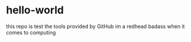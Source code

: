 # hello-world
this repo is test the tools provided by GitHub
im a redhead badass when it comes to computing
